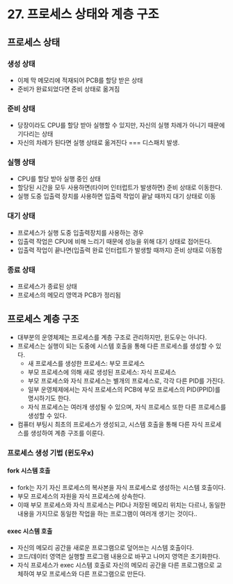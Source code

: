 # 27. 프로세스 상태와 계층 구조

## 프로세스 상태

### 생성 상태

- 이제 막 메모리에 적재되어 PCB를 할당 받은 상태
- 준비가 완료되었다면 준비 상태로 옮겨짐

### 준비 상태

- 당장이라도 CPU를 할당 받아 실행할 수 있지만, 자신의 실행 차례가 아니기 때문에 기다리는 상태
- 자신의 차례가 된다면 실행 상태로 옮겨진다 === 디스패치 발생.

### 실행 상태

- CPU를 할당 받아 실행 중인 상태
- 할당된 시간을 모두 사용하면(타이머 인터럽트가 발생하면) 준비 상태로 이동한다.
- 실행 도중 입출력 장치를 사용하면 입출력 작업이 끝날 때까지 대기 상태로 이동

### 대기 상태

- 프로세스가 실행 도중 입출력장치를 사용하는 경우
- 입출력 작업은 CPU에 비해 느리기 때문에 성능을 위해 대기 상태로 접어든다.
- 입출력 작업이 끝나면(입출력 완료 인터럽트가 발생할 때까지) 준비 상태로 이동함

### 종료 상태

- 프로세스가 종료된 상태
- 프로세스의 메모리 영역과 PCB가 정리됨

## 프로세스 계층 구조

- 대부분의 운영체제는 프로세스를 계층 구조로 관리하지만, 윈도우는 아니다.
- 프로세스는 실행이 되는 도중에 시스템 호출을 통해 다른 프로세스를 생성할 수 있다.
  - 새 프로세스를 생성한 프로세스: 부모 프로세스
  - 부모 프로세스에 의해 새로 생성된 프로세스: 자식 프로세스
  - 부모 프로세스와 자식 프로세스는 별개의 프로세스로, 각각 다른 PID를 가진다.
  - 일부 운영체제에서는 자식 프로세스의 PCB에 부모 프로세스의 PID(PPID)를 명시하기도 한다.
  - 자식 프로세스는 여러개 생성될 수 있으며, 자식 프로세스 또한 다른 프로세스를 생성할 수 있다.
- 컴퓨터 부팅시 최초의 프로세스가 생성되고, 시스템 호출을 통해 다른 자식 프로세스를 생성하여 계층 구조를 이룬다.

### 프로세스 생성 기법 (윈도우x)

#### fork 시스템 호출

- fork는 자기 자신 프로세스의 복사본을 자식 프로세스로 생성하는 시스템 호출이다.
- 부모 프로세스의 자원을 자식 프로세스에 상속한다.
- 이때 부모 프로세스와 자식 프로세스는 PID나 저장된 메모리 위치는 다르나, 동일한 내용을 가지므로 동일한 작업을 하는 프로그램이 여러개 생기는 것이다..

#### exec 시스템 호출

- 자신의 메모리 공간을 새로운 프로그램으로 덮어쓰는 시스템 호출이다.
- 코드/데이터 영역은 실행할 프로그램 내용으로 바꾸고 나머지 영역은 초기화한다.
- 자식 프로세스가 exec 시스템 호출로 자신의 메모리 공간을 다른 프로그램으로 교체하여 부모 프로세스와 다른 프로그램으로 만든다.
